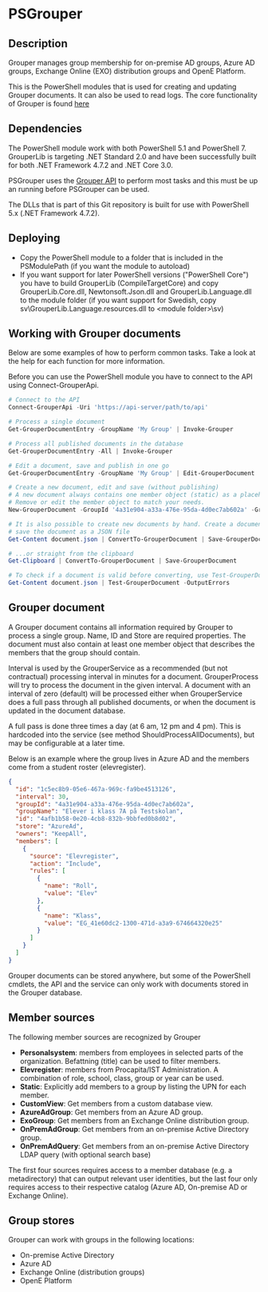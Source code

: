 # PSGrouper

## Description

Grouper manages group membership for on-premise AD groups, Azure AD groups, Exchange Online (EXO) distribution groups and OpenE Platform.

This is the PowerShell modules that is used for creating and updating Grouper documents. It can also be used to read logs.
The core functionality of Grouper is found [here](https://github.com/Kungsbacka/Grouper)

## Dependencies

The PowerShell module work with both PowerShell 5.1 and PowerShell 7. GrouperLib is targeting .NET Standard 2.0 and have been
successfully built for both .NET Framework 4.7.2 and .NET Core 3.0.

PSGrouper uses the [Grouper API](https://github.com/Kungsbacka/Grouper/tree/master/GrouperApi) to perform most tasks and this
must be up an running before PSGrouper can be used.

The DLLs that is part of this Git repository is built for use with PowerShell 5.x (.NET Framework 4.7.2).

## Deploying

* Copy the PowerShell module to a folder that is included in the PSModulePath (if you want the module to autoload)
* If you want support for later PowerShell versions ("PowerShell Core") you have to build GrouperLib (CompileTargetCore) and copy GrouperLib.Core.dll, Newtonsoft.Json.dll and GrouperLib.Language.dll to the module folder (if you want support for Swedish, copy sv\GrouperLib.Language.resources.dll to \<module folder\>\sv)

## Working with Grouper documents

Below are some examples of how to perform common tasks. Take a look at the help for each function for more information.

Before you can use the PowerShell module you have to connect to the API using Connect-GrouperApi.

```PowerShell
# Connect to the API
Connect-GrouperApi -Uri 'https://api-server/path/to/api'

# Process a single document
Get-GrouperDocumentEntry -GroupName 'My Group' | Invoke-Grouper

# Process all published documents in the database
Get-GrouperDocumentEntry -All | Invoke-Grouper

# Edit a document, save and publish in one go
Get-GrouperDocumentEntry -GroupName 'My Group' | Edit-GrouperDocument | Save-GrouperDocument -Publish

# Create a new document, edit and save (without publishing)
# A new document always contains one member object (static) as a placeholder just to make the document valid.
# Remove or edit the member object to match your needs.
New-GrouperDocument -GroupId '4a31e904-a33a-476e-95da-4d0ec7ab602a' -GroupName 'My Group' -Store AzureAd | Edit-GrouperDocument | Save-GrouperDocument

# It is also possible to create new documents by hand. Create a document in your favorite text editor,
# save the document as a JSON file
Get-Content document.json | ConvertTo-GrouperDocument | Save-GrouperDocument

# ...or straight from the clipboard
Get-Clipboard | ConvertTo-GrouperDocument | Save-GrouperDocument

# To check if a document is valid before converting, use Test-GrouperDocument
Get-Content document.json | Test-GrouperDocument -OutputErrors
```

## Grouper document

A Grouper document contains all information required by Grouper to process a single group.
Name, ID and Store are required properties. The document must also contain at least one
member object that describes the members that the group should contain.

Interval is used by the GrouperService as a recommended (but not contractual) processing
interval in minutes for a document. GrouperProcess will try to process the document in
the given interval. A document with an interval of zero (default) will be processed either
when GrouperService does a full pass through all published documents, or when the document
is updated in the document database.

A full pass is done three times a day (at 6 am, 12 pm and 4 pm). This is hardcoded into the
service (see method ShouldProcessAllDocuments), but may be configurable at a later time.

Below is an example where the group lives in Azure AD and the members come from a student
roster (elevregister).

```Json
{
  "id": "1c5ec8b9-05e6-467a-969c-fa9be4513126",
  "interval": 30,
  "groupId": "4a31e904-a33a-476e-95da-4d0ec7ab602a",
  "groupName": "Elever i klass 7A på Testskolan",
  "id": "4afb1b58-0e20-4cb8-832b-9bbfed0b8d02",
  "store": "AzureAd",
  "owners": "KeepAll",
  "members": [
    {
      "source": "Elevregister",
      "action": "Include",
      "rules": [
        {
          "name": "Roll",
          "value": "Elev"
        },
        {
          "name": "Klass",
          "value": "EG_41e60dc2-1300-471d-a3a9-674664320e25"
        }
      ]
    }
  ]
}
```

Grouper documents can be stored anywhere, but some of the PowerShell cmdlets, the API and
the service can only work with documents stored in the Grouper database.

## Member sources

The following member sources are recognized by Grouper

* __Personalsystem__: members from employees in selected parts of the organization. Befattning (title)
can be used to filter members.
* __Elevregister__: members from Procapita/IST Administration. A combination of role, school,
class, group or year can be used.
* __Static__: Explicitly add members to a group by listing the UPN for each member.
* __CustomView__: Get members from a custom database view.
* __AzureAdGroup__: Get members from an Azure AD group.
* __ExoGroup__: Get members from an Exchange Online distribution group.
* __OnPremAdGroup__: Get members from an on-premise Active Directory group.
* __OnPremAdQuery__: Get members from an on-premise Active Directory LDAP query (with optional search base)

The first four sources requires access to a member database (e.g. a metadirectory) that can output
relevant user identities, but the last four only requires access to their respective catalog
(Azure AD, On-premise AD or Exchange Online).

## Group stores

Grouper can work with groups in the following locations:

* On-premise Active Directory
* Azure AD
* Exchange Online (distribution groups)
* OpenE Platform
